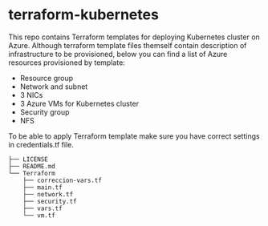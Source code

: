 # terraform-kubernetes

This repo contains Terraform templates for deploying Kubernetes cluster on Azure. Although terraform template files themself contain description of infrastructure to be provisioned, below you can find a list of Azure resources provisioned by template:

* Resource group
* Network and subnet
* 3 NICs
* 3 Azure VMs for Kubernetes cluster
* Security group
* NFS

To be able to apply Terraform template make sure you have correct settings in credentials.tf file.


```
├── LICENSE
├── README.md
└── Terraform
    ├── correccion-vars.tf
    ├── main.tf
    ├── network.tf
    ├── security.tf
    ├── vars.tf
    └── vm.tf
```
